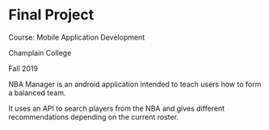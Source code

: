 # Final Project

Course: Mobile Application Development 

Champlain College 

Fall 2019



NBA Manager is an android application intended to teach users how to form a balanced team. 

It uses an API to search players from the NBA and gives different recommendations depending on the current roster.
